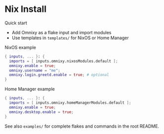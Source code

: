 # Nix Install

Quick start
- Add Omnixy as a flake input and import modules
- Use templates in `templates/` for NixOS or Home Manager

NixOS example
```nix
{ inputs, ... }: {
  imports = [ inputs.omnixy.nixosModules.default ];
  omnixy.enable = true;
  omnixy.username = "me";
  omnixy.login.greetd.enable = true; # optional
}
```

Home Manager example
```nix
{ inputs, ... }: {
  imports = [ inputs.omnixy.homeManagerModules.default ];
  omnixy.enable = true;
  omnixy.desktop.enable = true;
}
```

See also `examples/` for complete flakes and commands in the root README.
